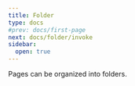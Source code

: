 ```yaml
---
title: Folder
type: docs
#prev: docs/first-page
next: docs/folder/invoke
sidebar:
  open: true
---
```


Pages can be organized into folders.
